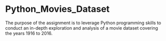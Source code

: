 # Python_Movies_Dataset
The purpose of the assignment is to leverage Python programming skills to conduct an in-depth exploration and analysis of a movie dataset covering the years 1916 to 2016.
